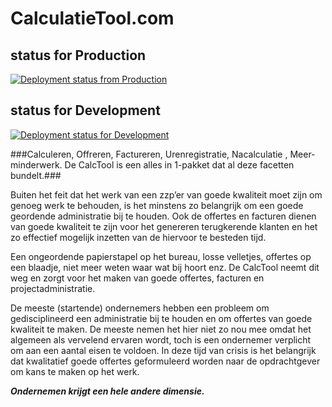 # **CalculatieTool.com** #

## status for Production
[![Deployment status from Production](https://calctool.deploybot.com/badge/77558059864400/10989.svg)](http://deploybot.com)
## status for Development
[![Deployment status for Development](https://calctool.deploybot.com/badge/88313865850840/14441.svg)](http://deploybot.com)

###Calculeren, Offreren, Factureren, Urenregistratie, Nacalculatie , Meer- minderwerk. De CalcTool is een alles in 1-pakket dat al deze facetten bundelt.###

Buiten het feit dat het werk van een zzp’er van goede kwaliteit moet zijn om genoeg werk te behouden, is het minstens zo belangrijk om een goede geordende administratie bij te houden. Ook de offertes en facturen dienen van goede kwaliteit te zijn voor het genereren terugkerende klanten en het zo effectief mogelijk inzetten van de hiervoor te besteden tijd.

Een ongeordende papierstapel op het bureau, losse velletjes, offertes op een blaadje, niet meer weten waar wat bij hoort enz. De CalcTool neemt dit weg en zorgt voor het maken van goede offertes, facturen en projectadministratie.

De meeste (startende) ondernemers hebben een probleem om gedisciplineerd een administratie bij te houden en om offertes van goede kwaliteit te maken. De meeste nemen het hier niet zo nou mee omdat het algemeen als vervelend ervaren wordt, toch is een ondernemer verplicht om aan een aantal eisen te voldoen. In deze tijd van crisis is het belangrijk dat kwalitatief goede offertes geformuleerd worden naar de opdrachtgever om kans te maken op het werk.

***Ondernemen krijgt een hele andere dimensie.***
